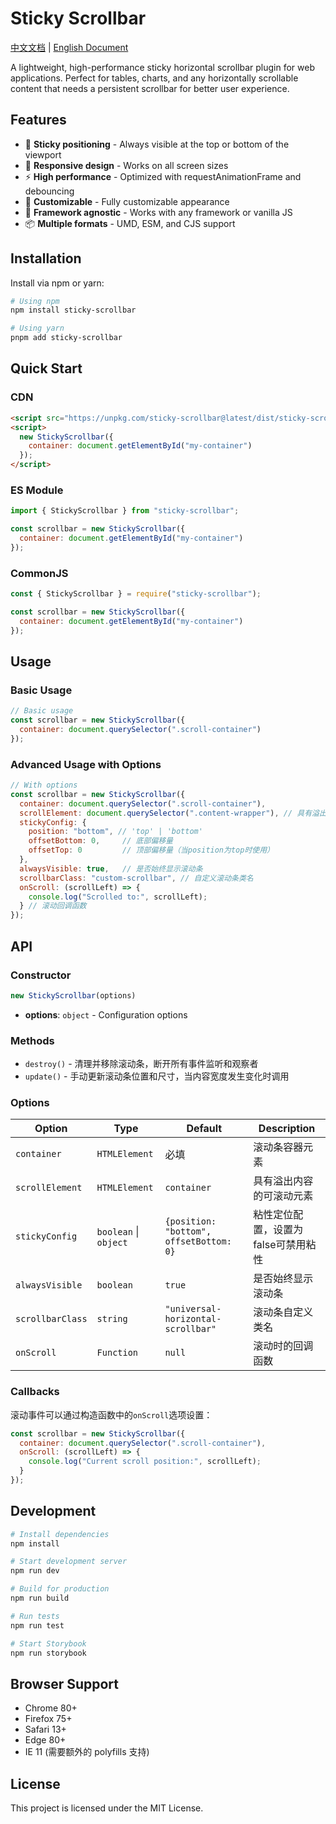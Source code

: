 # Sticky Scrollbar

[中文文档](README_CN.md) | [English Document](README.md)

A lightweight, high-performance sticky horizontal scrollbar plugin for web applications. Perfect for tables, charts, and any horizontally scrollable content that needs a persistent scrollbar for better user experience.

## Features

- 🎯 **Sticky positioning** - Always visible at the top or bottom of the viewport
- 📱 **Responsive design** - Works on all screen sizes
- ⚡ **High performance** - Optimized with requestAnimationFrame and debouncing
- 🎨 **Customizable** - Fully customizable appearance
- 🔧 **Framework agnostic** - Works with any framework or vanilla JS
- 📦 **Multiple formats** - UMD, ESM, and CJS support

## Installation

Install via npm or yarn:

```bash
# Using npm
npm install sticky-scrollbar

# Using yarn
pnpm add sticky-scrollbar
```

## Quick Start

### CDN

```html
<script src="https://unpkg.com/sticky-scrollbar@latest/dist/sticky-scrollbar.min.js"></script>
<script>
  new StickyScrollbar({
    container: document.getElementById("my-container")
  });
</script>
```

### ES Module

```javascript
import { StickyScrollbar } from "sticky-scrollbar";

const scrollbar = new StickyScrollbar({
  container: document.getElementById("my-container")
});
```

### CommonJS

```javascript
const { StickyScrollbar } = require("sticky-scrollbar");

const scrollbar = new StickyScrollbar({
  container: document.getElementById("my-container")
});
```

## Usage

### Basic Usage

```javascript
// Basic usage
const scrollbar = new StickyScrollbar({
  container: document.querySelector(".scroll-container")
});
```

### Advanced Usage with Options

```javascript
// With options
const scrollbar = new StickyScrollbar({
  container: document.querySelector(".scroll-container"),
  scrollElement: document.querySelector(".content-wrapper"), // 具有溢出内容的元素（默认为container）
  stickyConfig: {
    position: "bottom", // 'top' | 'bottom'
    offsetBottom: 0,     // 底部偏移量
    offsetTop: 0         // 顶部偏移量（当position为top时使用）
  },
  alwaysVisible: true,   // 是否始终显示滚动条
  scrollbarClass: "custom-scrollbar", // 自定义滚动条类名
  onScroll: (scrollLeft) => {
    console.log("Scrolled to:", scrollLeft);
  } // 滚动回调函数
});
```

## API

### Constructor

```javascript
new StickyScrollbar(options)
```
- **options**: `object` - Configuration options

### Methods

- `destroy()` - 清理并移除滚动条，断开所有事件监听和观察者
- `update()` - 手动更新滚动条位置和尺寸，当内容宽度发生变化时调用

### Options

| Option | Type | Default | Description |
|--------|------|---------|-------------|
| `container` | `HTMLElement` | 必填 | 滚动条容器元素
| `scrollElement` | `HTMLElement` | `container` | 具有溢出内容的可滚动元素
| `stickyConfig` | `boolean` \| `object` | `{position: "bottom", offsetBottom: 0}` | 粘性定位配置，设置为false可禁用粘性
| `alwaysVisible` | `boolean` | `true` | 是否始终显示滚动条
| `scrollbarClass` | `string` | `"universal-horizontal-scrollbar"` | 滚动条自定义类名
| `onScroll` | `Function` | `null` | 滚动时的回调函数

### Callbacks

滚动事件可以通过构造函数中的`onScroll`选项设置：

```javascript
const scrollbar = new StickyScrollbar({
  container: document.querySelector(".scroll-container"),
  onScroll: (scrollLeft) => {
    console.log("Current scroll position:", scrollLeft);
  }
});
```

## Development

```bash
# Install dependencies
npm install

# Start development server
npm run dev

# Build for production
npm run build

# Run tests
npm run test

# Start Storybook
npm run storybook
```

## Browser Support

- Chrome 80+
- Firefox 75+
- Safari 13+
- Edge 80+
- IE 11 (需要额外的 polyfills 支持)

## License

This project is licensed under the MIT License.
